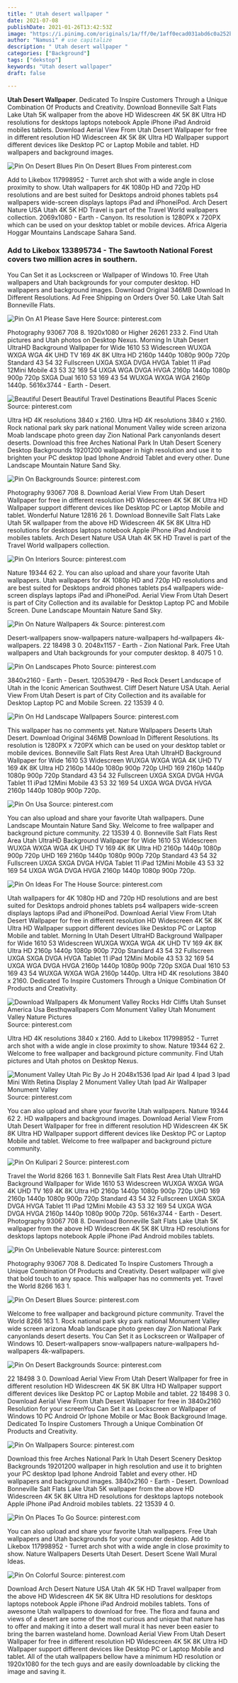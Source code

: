 ```yaml
---
title: " Utah desert wallpaper "
date: 2021-07-08
publishDate: 2021-01-26T13:42:53Z
image: "https://i.pinimg.com/originals/1a/ff/0e/1aff0ecad031abd6c0a252bf4a879449.jpg"
author: "Namusi" # use capitalize
description: " Utah desert wallpaper "
categories: ["Background"]
tags: ["dekstop"]
keywords: "Utah desert wallpaper"
draft: false

---
```



**Utah Desert Wallpaper**. Dedicated To Inspire Customers Through a Unique Combination Of Products and Creativity. Download Bonneville Salt Flats Lake Utah 5K wallpaper from the above HD Widescreen 4K 5K 8K Ultra HD resolutions for desktops laptops notebook Apple iPhone iPad Android mobiles tablets. Download Aerial View From Utah Desert Wallpaper for free in different resolution HD Widescreen 4K 5K 8K Ultra HD Wallpaper support different devices like Desktop PC or Laptop Mobile and tablet. HD wallpapers and background images.

![Pin On Desert Blues](https://i.pinimg.com/originals/70/3a/82/703a82f07f47e09f8101efc00fee527e.png "Pin On Desert Blues")
Pin On Desert Blues From pinterest.com


Add to Likebox 117998952 - Turret arch shot with a wide angle in close proximity to show. Utah wallpapers for 4K 1080p HD and 720p HD resolutions and are best suited for Desktops android phones tablets ps4 wallpapers wide-screen displays laptops iPad and iPhoneiPod. Arch Desert Nature USA Utah 4K 5K HD Travel is part of the Travel World wallpapers collection. 2069x1080 - Earth - Canyon. Its resolution is 1280PX x 720PX which can be used on your desktop tablet or mobile devices. Africa Algeria Hoggar Mountains Landscape Sahara Sand.

### Add to Likebox 133895734 - The Sawtooth National Forest covers two million acres in southern.

You Can Set it as Lockscreen or Wallpaper of Windows 10. Free Utah wallpapers and Utah backgrounds for your computer desktop. HD wallpapers and background images. Download Original 346MB Download In Different Resolutions. Ad Free Shipping on Orders Over 50. Lake Utah Salt Bonneville Flats.


![Pin On A1 Please Save Here](https://i.pinimg.com/originals/9d/f8/2d/9df82d0df6f8823ccb3a8303a4be99a5.jpg "Pin On A1 Please Save Here")
Source: pinterest.com

Photography 93067 708 8. 1920x1080 or Higher 26261 233 2. Find Utah pictures and Utah photos on Desktop Nexus. Morning In Utah Desert UltraHD Background Wallpaper for Wide 1610 53 Widescreen WUXGA WXGA WGA 4K UHD TV 169 4K 8K Ultra HD 2160p 1440p 1080p 900p 720p Standard 43 54 32 Fullscreen UXGA SXGA DVGA HVGA Tablet 11 iPad 12Mini Mobile 43 53 32 169 54 UXGA WGA DVGA HVGA 2160p 1440p 1080p 900p 720p SXGA Dual 1610 53 169 43 54 WUXGA WXGA WGA 2160p 1440p. 5616x3744 - Earth - Desert.

![Beautiful Desert Beautiful Travel Destinations Beautiful Places Scenic](https://i.pinimg.com/originals/8c/f7/02/8cf70259e62a1ddcbd303c9e1f9f0844.jpg "Beautiful Desert Beautiful Travel Destinations Beautiful Places Scenic")
Source: pinterest.com

Ultra HD 4K resolutions 3840 x 2160. Ultra HD 4K resolutions 3840 x 2160. Rock national park sky park national Monument Valley wide screen arizona Moab landscape photo green day Zion National Park canyonlands desert deserts. Download this free Arches National Park In Utah Desert Scenery Desktop Backgrounds 19201200 wallpaper in high resolution and use it to brighten your PC desktop Ipad Iphone Android Tablet and every other. Dune Landscape Mountain Nature Sand Sky.

![Pin On Backgrounds](https://i.pinimg.com/originals/ee/de/a1/eedea1aba5f8f43a5d3d50703d3d43c3.jpg "Pin On Backgrounds")
Source: pinterest.com

Photography 93067 708 8. Download Aerial View From Utah Desert Wallpaper for free in different resolution HD Widescreen 4K 5K 8K Ultra HD Wallpaper support different devices like Desktop PC or Laptop Mobile and tablet. Wonderful Nature 12816 26 1. Download Bonneville Salt Flats Lake Utah 5K wallpaper from the above HD Widescreen 4K 5K 8K Ultra HD resolutions for desktops laptops notebook Apple iPhone iPad Android mobiles tablets. Arch Desert Nature USA Utah 4K 5K HD Travel is part of the Travel World wallpapers collection.

![Pin On Interiors](https://i.pinimg.com/originals/30/89/f0/3089f049edb7325646c14e66ee20dcb0.jpg "Pin On Interiors")
Source: pinterest.com

Nature 19344 62 2. You can also upload and share your favorite Utah wallpapers. Utah wallpapers for 4K 1080p HD and 720p HD resolutions and are best suited for Desktops android phones tablets ps4 wallpapers wide-screen displays laptops iPad and iPhoneiPod. Aerial View From Utah Desert is part of City Collection and its available for Desktop Laptop PC and Mobile Screen. Dune Landscape Mountain Nature Sand Sky.

![Pin On Nature Wallpapers 4k](https://i.pinimg.com/originals/46/28/3a/46283a5c9ab0e35d7de915e17b343a4f.jpg "Pin On Nature Wallpapers 4k")
Source: pinterest.com

Desert-wallpapers snow-wallpapers nature-wallpapers hd-wallpapers 4k-wallpapers. 22 18498 3 0. 2048x1157 - Earth - Zion National Park. Free Utah wallpapers and Utah backgrounds for your computer desktop. 8 4075 1 0.

![Pin On Landscapes Photo](https://i.pinimg.com/originals/33/19/b7/3319b78d1c78cb8d8cc475d57caf3103.jpg "Pin On Landscapes Photo")
Source: pinterest.com

3840x2160 - Earth - Desert. 120539479 - Red Rock Desert Landscape of Utah in the Iconic American Southwest. Cliff Desert Nature USA Utah. Aerial View From Utah Desert is part of City Collection and its available for Desktop Laptop PC and Mobile Screen. 22 13539 4 0.

![Pin On Hd Landscape Wallpapers](https://i.pinimg.com/originals/5f/ab/0a/5fab0a362737d164e191e55e671fb103.jpg "Pin On Hd Landscape Wallpapers")
Source: pinterest.com

This wallpaper has no comments yet. Nature Wallpapers Deserts Utah Desert. Download Original 346MB Download In Different Resolutions. Its resolution is 1280PX x 720PX which can be used on your desktop tablet or mobile devices. Bonneville Salt Flats Rest Area Utah UltraHD Background Wallpaper for Wide 1610 53 Widescreen WUXGA WXGA WGA 4K UHD TV 169 4K 8K Ultra HD 2160p 1440p 1080p 900p 720p UHD 169 2160p 1440p 1080p 900p 720p Standard 43 54 32 Fullscreen UXGA SXGA DVGA HVGA Tablet 11 iPad 12Mini Mobile 43 53 32 169 54 UXGA WGA DVGA HVGA 2160p 1440p 1080p 900p 720p.

![Pin On Usa](https://i.pinimg.com/originals/35/dd/12/35dd12c16aabb466e3e9b65b27179a62.jpg "Pin On Usa")
Source: pinterest.com

You can also upload and share your favorite Utah wallpapers. Dune Landscape Mountain Nature Sand Sky. Welcome to free wallpaper and background picture community. 22 13539 4 0. Bonneville Salt Flats Rest Area Utah UltraHD Background Wallpaper for Wide 1610 53 Widescreen WUXGA WXGA WGA 4K UHD TV 169 4K 8K Ultra HD 2160p 1440p 1080p 900p 720p UHD 169 2160p 1440p 1080p 900p 720p Standard 43 54 32 Fullscreen UXGA SXGA DVGA HVGA Tablet 11 iPad 12Mini Mobile 43 53 32 169 54 UXGA WGA DVGA HVGA 2160p 1440p 1080p 900p 720p.

![Pin On Ideas For The House](https://i.pinimg.com/564x/96/4a/fd/964afd8a6f4537577c43f19e4e4f9c29--beautiful-nature-wallpaper-beautiful-landscapes.jpg "Pin On Ideas For The House")
Source: pinterest.com

Utah wallpapers for 4K 1080p HD and 720p HD resolutions and are best suited for Desktops android phones tablets ps4 wallpapers wide-screen displays laptops iPad and iPhoneiPod. Download Aerial View From Utah Desert Wallpaper for free in different resolution HD Widescreen 4K 5K 8K Ultra HD Wallpaper support different devices like Desktop PC or Laptop Mobile and tablet. Morning In Utah Desert UltraHD Background Wallpaper for Wide 1610 53 Widescreen WUXGA WXGA WGA 4K UHD TV 169 4K 8K Ultra HD 2160p 1440p 1080p 900p 720p Standard 43 54 32 Fullscreen UXGA SXGA DVGA HVGA Tablet 11 iPad 12Mini Mobile 43 53 32 169 54 UXGA WGA DVGA HVGA 2160p 1440p 1080p 900p 720p SXGA Dual 1610 53 169 43 54 WUXGA WXGA WGA 2160p 1440p. Ultra HD 4K resolutions 3840 x 2160. Dedicated To Inspire Customers Through a Unique Combination Of Products and Creativity.

![Download Wallpapers 4k Monument Valley Rocks Hdr Cliffs Utah Sunset America Usa Besthqwallpapers Com Monument Valley Utah Monument Valley Nature Pictures](https://i.pinimg.com/originals/a6/45/04/a645046296608c8701f6f2af8b53b34d.png "Download Wallpapers 4k Monument Valley Rocks Hdr Cliffs Utah Sunset America Usa Besthqwallpapers Com Monument Valley Utah Monument Valley Nature Pictures")
Source: pinterest.com

Ultra HD 4K resolutions 3840 x 2160. Add to Likebox 117998952 - Turret arch shot with a wide angle in close proximity to show. Nature 19344 62 2. Welcome to free wallpaper and background picture community. Find Utah pictures and Utah photos on Desktop Nexus.

![Monument Valley Utah Pic By Jo H 2048x1536 Ipad Air Ipad 4 Ipad 3 Ipad Mini With Retina Display 2 Monument Valley Utah Ipad Air Wallpaper Monument Valley](https://i.pinimg.com/originals/e5/e2/bd/e5e2bdbb0097411c7ab76337f7c2b5db.jpg "Monument Valley Utah Pic By Jo H 2048x1536 Ipad Air Ipad 4 Ipad 3 Ipad Mini With Retina Display 2 Monument Valley Utah Ipad Air Wallpaper Monument Valley")
Source: pinterest.com

You can also upload and share your favorite Utah wallpapers. Nature 19344 62 2. HD wallpapers and background images. Download Aerial View From Utah Desert Wallpaper for free in different resolution HD Widescreen 4K 5K 8K Ultra HD Wallpaper support different devices like Desktop PC or Laptop Mobile and tablet. Welcome to free wallpaper and background picture community.

![Pin On Kulipari 2](https://i.pinimg.com/originals/3a/50/fa/3a50faa8797c1688411c3a33f7af94a9.jpg "Pin On Kulipari 2")
Source: pinterest.com

Travel the World 8266 163 1. Bonneville Salt Flats Rest Area Utah UltraHD Background Wallpaper for Wide 1610 53 Widescreen WUXGA WXGA WGA 4K UHD TV 169 4K 8K Ultra HD 2160p 1440p 1080p 900p 720p UHD 169 2160p 1440p 1080p 900p 720p Standard 43 54 32 Fullscreen UXGA SXGA DVGA HVGA Tablet 11 iPad 12Mini Mobile 43 53 32 169 54 UXGA WGA DVGA HVGA 2160p 1440p 1080p 900p 720p. 5616x3744 - Earth - Desert. Photography 93067 708 8. Download Bonneville Salt Flats Lake Utah 5K wallpaper from the above HD Widescreen 4K 5K 8K Ultra HD resolutions for desktops laptops notebook Apple iPhone iPad Android mobiles tablets.

![Pin On Unbelievable Nature](https://i.pinimg.com/originals/f0/17/76/f017769f5ab91609f1ba819843fe7744.jpg "Pin On Unbelievable Nature")
Source: pinterest.com

Photography 93067 708 8. Dedicated To Inspire Customers Through a Unique Combination Of Products and Creativity. Desert wallpaper will give that bold touch to any space. This wallpaper has no comments yet. Travel the World 8266 163 1.

![Pin On Desert Blues](https://i.pinimg.com/originals/70/3a/82/703a82f07f47e09f8101efc00fee527e.png "Pin On Desert Blues")
Source: pinterest.com

Welcome to free wallpaper and background picture community. Travel the World 8266 163 1. Rock national park sky park national Monument Valley wide screen arizona Moab landscape photo green day Zion National Park canyonlands desert deserts. You Can Set it as Lockscreen or Wallpaper of Windows 10. Desert-wallpapers snow-wallpapers nature-wallpapers hd-wallpapers 4k-wallpapers.

![Pin On Desert Backgrounds](https://i.pinimg.com/originals/11/c4/35/11c435106bf33baa3d303282e3eaf6cd.jpg "Pin On Desert Backgrounds")
Source: pinterest.com

22 18498 3 0. Download Aerial View From Utah Desert Wallpaper for free in different resolution HD Widescreen 4K 5K 8K Ultra HD Wallpaper support different devices like Desktop PC or Laptop Mobile and tablet. 22 18498 3 0. Download Aerial View From Utah Desert Wallpaper for free in 3840x2160 Resolution for your screenYou Can Set it as Lockscreen or Wallpaper of Windows 10 PC Android Or Iphone Mobile or Mac Book Background Image. Dedicated To Inspire Customers Through a Unique Combination Of Products and Creativity.

![Pin On Wallpapers](https://i.pinimg.com/originals/92/38/1d/92381dcf59d246b4ba3c6bc444b25a72.jpg "Pin On Wallpapers")
Source: pinterest.com

Download this free Arches National Park In Utah Desert Scenery Desktop Backgrounds 19201200 wallpaper in high resolution and use it to brighten your PC desktop Ipad Iphone Android Tablet and every other. HD wallpapers and background images. 3840x2160 - Earth - Desert. Download Bonneville Salt Flats Lake Utah 5K wallpaper from the above HD Widescreen 4K 5K 8K Ultra HD resolutions for desktops laptops notebook Apple iPhone iPad Android mobiles tablets. 22 13539 4 0.

![Pin On Places To Go](https://i.pinimg.com/originals/8e/63/c9/8e63c97856c69880c0d56f8a5a3684e4.jpg "Pin On Places To Go")
Source: pinterest.com

You can also upload and share your favorite Utah wallpapers. Free Utah wallpapers and Utah backgrounds for your computer desktop. Add to Likebox 117998952 - Turret arch shot with a wide angle in close proximity to show. Nature Wallpapers Deserts Utah Desert. Desert Scene Wall Mural Ideas.

![Pin On Colorful](https://i.pinimg.com/originals/1a/ff/0e/1aff0ecad031abd6c0a252bf4a879449.jpg "Pin On Colorful")
Source: pinterest.com

Download Arch Desert Nature USA Utah 4K 5K HD Travel wallpaper from the above HD Widescreen 4K 5K 8K Ultra HD resolutions for desktops laptops notebook Apple iPhone iPad Android mobiles tablets. Tons of awesome Utah wallpapers to download for free. The flora and fauna and views of a desert are some of the most curious and unique that nature has to offer and making it into a desert wall mural it has never been easier to bring the barren wasteland home. Download Aerial View From Utah Desert Wallpaper for free in different resolution HD Widescreen 4K 5K 8K Ultra HD Wallpaper support different devices like Desktop PC or Laptop Mobile and tablet. All of the utah wallpapers bellow have a minimum HD resolution or 1920x1080 for the tech guys and are easily downloadable by clicking the image and saving it.

